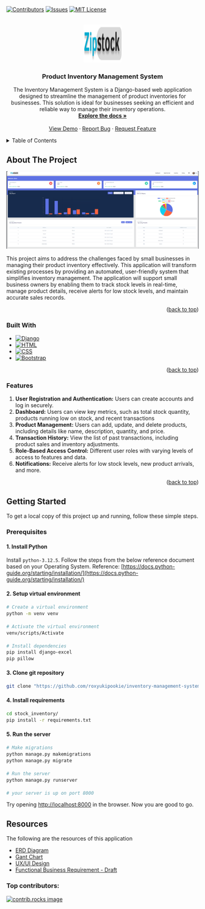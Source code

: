 <a id="readme-top"></a>

[![Contributors][contributors-shield]][contributors-url]
[![Issues][issues-shield]][issues-url]
[![MIT License][license-shield]][license-url]

<!-- PROJECT LOGO -->
<br />
<div align="center">
  <a href="https://github.com/roxyukipookie/inventory-management-system
">
    <img src="stock_inventory/static/images/LOGO.png" alt="Logo" width="100" height="100">
  </a>

<h3 align="center">Product Inventory Management System</h3>

  <p align="center">
    The Inventory Management System is a Django-based web application designed to streamline the management of product inventories for businesses. This solution is ideal for businesses seeking an efficient and reliable way to manage their inventory operations.
    <br />
    <a href="https://github.com/roxyukipookie/inventory-management-system"><strong>Explore the docs »</strong></a>
    <br />
    <br />
    <a href="https://github.com/roxyukipookie/inventory-management-system">View Demo</a>
    ·
    <a href="https://github.com/roxyukipookie/inventory-management-system/issues/new?labels=bug&template=bug-report---.md">Report Bug</a>
    ·
    <a href="https://github.com/roxyukipookie/inventory-management-system/issues/new?labels=enhancement&template=feature-request---.md">Request Feature</a>
  </p>
</div>

<!-- TABLE OF CONTENTS -->
<details>
  <summary>Table of Contents</summary>
  <ol>
    <li>
      <a href="#about-the-project">About The Project</a>
      <ul>
        <li><a href="#built-with">Built With</a></li>
        <li><a href="#features">Features</a></li>
      </ul>
    </li>
    <li>
      <a href="#getting-started">Getting Started</a>
      <ul>
        <li><a href="#prerequisites">Prerequisites</a></li>
        <li><a href="#installation">Installation</a></li>
      </ul>
    </li>
    <li><a href="#resources">Resources</a></li>
  </ol>
</details>

<!-- ABOUT THE PROJECT -->
## About The Project

[![Product Screen Shot][product-screenshot]](https://github.com/roxyukipookie/inventory-management-system)

This project aims to address the challenges faced by small businesses in managing their product inventory effectively. This application will transform existing processes by providing an automated, user-friendly system that simplifies inventory management. The application will support small business owners by enabling them to track stock levels in real-time, manage product details, receive alerts for low stock levels, and maintain accurate sales records.

<p align="right">(<a href="#readme-top">back to top</a>)</p>

### Built With

* [![Django][Django-shield]][Django-url]
* [![HTML][HTML-shield]][HTML-url]
* [![CSS][CSS-shield]][CSS-url]
* [![Bootstrap][Bootstrap.com]][Bootstrap-url]

<p align="right">(<a href="#readme-top">back to top</a>)</p>

### Features

1. **User Registration and Authentication:** Users can create accounts and log in securely.
2. **Dashboard:** Users can view key metrics, such as total stock quantity, products running low on stock, and recent transactions
3. **Product Management:** Users can add, update, and delete products, including details like name, description, quantity, and price.
4. **Transaction History:** View the list of past transactions, including product sales and inventory adjustments.
5. **Role-Based Access Control:** Different user roles with varying levels of access to features and data.
6. **Notifications:** Receive alerts for low stock levels, new product arrivals, and more.

<p align="right">(<a href="#readme-top">back to top</a>)</p>

<!-- GETTING STARTED -->
## Getting Started

To get a local copy of this project up and running, follow these simple steps.

### Prerequisites

#### 1. Install Python
Install ```python-3.12.5```. Follow the steps from the below reference document based on your Operating System.
Reference: [https://docs.python-guide.org/starting/installation/](https://docs.python-guide.org/starting/installation/) 

#### 2. Setup virtual environment
```bash
# Create a virtual environment
python -m venv venv

# Activate the virtual environment
venv/scripts/Activate

# Install dependencies
pip install django-excel
pip pillow
```

#### 3. Clone git repository
```bash
git clone "https://github.com/roxyukipookie/inventory-management-system.git"
```

#### 4. Install requirements
```bash
cd stock_inventory/
pip install -r requirements.txt
```

#### 5. Run the server
```bash
# Make migrations
python manage.py makemigrations
python manage.py migrate

# Run the server
python manage.py runserver

# your server is up on port 8000
```
Try opening [http://localhost:8000](http://localhost:8000) in the browser.
Now you are good to go.


## Resources
The following are the resources of this application
* [ERD Diagram](stock_inventory/static/images/erd.png)
* [Gant Chart](Gantt%20Chart%20(Product%20Inventory).xlsx)
* [UX/UI Design](https://www.figma.com/design/UDq0B6N5ZnCryDHuMJXyVh/Product-Inventory?node-id=0-1&t=sn1B2BC1Vyj0MxTz-1)
* [Functional Business Requirement - Draft](01-Functional-Business-Requirement-Document-DRAFT.docx)

### Top contributors:

<a href="https://github.com/roxyukipookie/inventory-management-system/graphs/contributors">
  <img src="https://contrib.rocks/image?repo=roxyukipookie/inventory-management-system" alt="contrib.rocks image" />
</a>

<!-- MARKDOWN LINKS & IMAGES -->
<!-- https://www.markdownguide.org/basic-syntax/#reference-style-links -->
[contributors-shield]: https://img.shields.io/github/contributors/roxyukipookie/inventory-management-system.svg?style=for-the-badge
[contributors-url]: https://github.com/roxyukipookie/inventory-management-system/graphs/contributors
[forks-shield]: https://img.shields.io/github/forks/github_username/repo_name.svg?style=for-the-badge
[forks-url]: https://github.com/github_username/repo_name/network/members
[stars-shield]: https://img.shields.io/github/stars/github_username/repo_name.svg?style=for-the-badge
[stars-url]: https://github.com/github_username/repo_name/stargazers
[issues-shield]: https://img.shields.io/github/issues/roxyukipookie/inventory-management-system.svg?style=for-the-badge
[issues-url]: https://github.com/roxyukipookie/inventory-management-system/issues
[license-shield]: https://img.shields.io/github/license/roxyukipookie/inventory-management-system.svg?style=for-the-badge
[license-url]: https://github.com/roxyukipookie/inventory-management-system/blob/master/LICENSE.txt
[product-screenshot]: stock_inventory/static/images/screenshot2.png
[erd]: stock_inventory/static/images/erd.png
[Bootstrap.com]: https://img.shields.io/badge/Bootstrap-563D7C?style=for-the-badge&logo=bootstrap&logoColor=white
[Bootstrap-url]: https://getbootstrap.com
[Django-shield]: https://img.shields.io/badge/Django-092E20?style=for-the-badge&logo=django&logoColor=white
[Django-url]: https://www.djangoproject.com/
[HTML-shield]: https://img.shields.io/badge/HTML5-E34F26?style=for-the-badge&logo=html5&logoColor=white
[HTML-url]: https://developer.mozilla.org/en-US/docs/Web/HTML
[CSS-shield]: https://img.shields.io/badge/CSS3-1572B6?style=for-the-badge&logo=css3&logoColor=white
[CSS-url]: https://developer.mozilla.org/en-US/docs/Web/CSS
